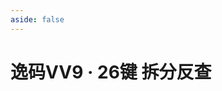```yaml
---
aside: false
---
```

<script setup>
import Search from "@/search/FetchSearch.vue"
import {high} from "../high.ts"
</script>

# 逸码VV9 · 26键 拆分反查

<Search id="vv9-26" :high/>

